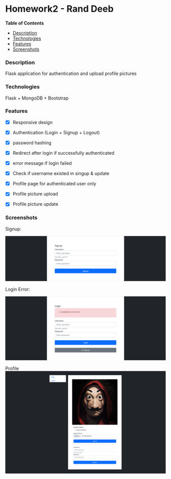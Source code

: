 # Homework2 - Rand Deeb
**Table of Contents**
<!--ts-->
   * [Description](#Description)
   * [Technologies](#Technologies)
   * [Features](#Features)
   * [Screenshots](#Screenshots)
<!--te-->

### Description
Flask application for authentication and upload profile pictures

### Technologies
Flask + MongoDB + Bootstrap

### Features
- [x] Responsive design
- [x] Authentication (Login + Signup + Logout)
- [x] password hashing
- [x] Redirect after login if successfully authenticated
- [x] error message if login failed
- [x] Check if username existed in singup & update
- [x] Profile page for authenticated user only
- [x] Profile picture upload
- [x] Profile picture update


### Screenshots

Signup:

![](https://raw.githubusercontent.com/rand-itmo-wad/rand-itmo-wad-HM2/main/screenshots/signup.png)

Login Error:

![](https://raw.githubusercontent.com/rand-itmo-wad/rand-itmo-wad-HM2/main/screenshots/Login%20error.png)

Profile
![](https://raw.githubusercontent.com/rand-itmo-wad/rand-itmo-wad-HM2/main/screenshots/Profile%20page.png)
